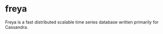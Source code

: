 freya
=========

Freya is a fast distributed scalable time series database written primarily for Cassandra.
